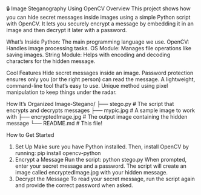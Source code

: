 🔒 Image Steganography Using OpenCV
Overview
This project shows how you can hide secret messages inside images using a simple Python script with OpenCV. It lets you securely encrypt a message by embedding it in an image and then decrypt it later with a password.

What’s Inside
 Python: The main programming language we use.
 OpenCV: Handles image processing tasks.
 OS Module: Manages file operations like saving images.
 String Module: Helps with encoding and decoding characters for the hidden message.

Cool Features
 Hide secret messages inside an image.
 Password protection ensures only you (or the right person) can read the message.
 A lightweight, command-line tool that’s easy to use.
 Unique method using pixel manipulation to keep things under the radar.

 How It’s Organized
  Image-Stegano/
  ├── stego.py             # The script that encrypts and decrypts messages
  ├── mypic.jpg            # A sample image to work with
  ├── encryptedImage.jpg   # The output image containing the hidden message
  └── README.md            # This file!

How to Get Started
  1. Set Up
     Make sure you have Python installed. Then, install OpenCV by running:
      pip install opencv-python
2. Encrypt a Message
     Run the script:
      python stego.py
   When prompted, enter your secret message and a password. The script will create an image called encryptedImage.jpg with your hidden message.
3. Decrypt the Message
  To read your secret message, run the script again and provide the correct password when asked.
